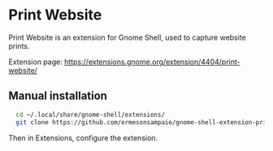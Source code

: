 # Print Website
		
Print Website is an extension for Gnome Shell, used to capture website prints.

Extension page: https://extensions.gnome.org/extension/4404/print-website/
		
## Manual installation
		
```bash
  cd ~/.local/share/gnome-shell/extensions/
  git clone https://github.com/ermesonsampaio/gnome-shell-extension-print-website.git print-website@ermeso.com
```
		
Then in Extensions, configure the extension.
